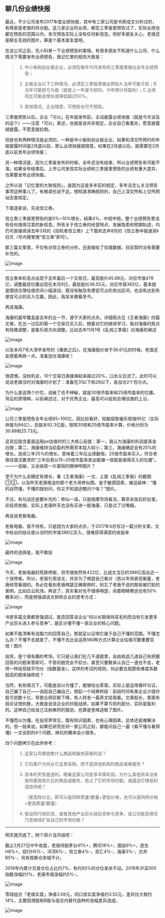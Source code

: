 ## 聊几份业绩快报
最近，不少公司发布2017年度业绩快报，其中有三家公司是书房成文分析过的，有两家是老唐的持仓股。这几家企业的业绩，都在三季报里预告过了，实际业绩也都在预告的范围以内，本次预告实际上没有任何新信息。但好多朋友关心，老唐还是聊五毛钱的图片，算是个基本面复盘吧。



在谈公司之前，先小科普一下业绩预告的事情。有很多朋友不知道什么公司、什么情况下需要发布业绩预告，我记忆里的规则大致是：

> 1. 中小板和创业板企业，必须在每年10月发布的三季报里做出全年业绩预告；
> 
> 2. 主板企业以下三种情况，必须在三季报里做出预告A.当年可能亏损；B.当年可能扭亏为盈（就是上一年是亏损的，今年预计将盈利）；C.业绩同比可能会增长或降低超过50%。
> 
> 3. 其他情况，企业随意，可预告也可不预告。

三季报预告以后，企业「可以」在年报发布前，主动披露业绩快报（就是今天谈及的这个）——注意「可以」表述，也就是说并非规定，企业自己看着办，愿意披露就披露，不愿意就拉倒。



但是也有两种情况是必须的，一种是中小板和创业板企业，如果和深交所预约的年报披露时间是2月底以前，那么业绩快报就随意。如果在2月底以后，就需要在2月底以前发布业绩快报；



另一种情况是，因为三季报发布的时候，全年还没有结束，所以业绩预告有可能不准。如果全年结束后，上市公司发现实际业绩和三季报里预告的业绩有重大差异，也需要发布业绩快报。



之所以说「记忆里的大致规则」，是因为这是多年前的规定，多年没怎么关注预告事项这种事儿了，有微调也说不定。想知道准确规则的，自己上深交所和上交所网站去查规定。

 

下面逐家说，先说信立泰。

 

信立泰三季报里预告的是0%~10%增长，结果4%，中规中矩。整个业绩预告里没有任何值得注意的新信息。所有关于信立泰的经营特点、发展隐患和预期轨迹，均仍可直接阅读去年3月的《投机者信立泰》上下篇和去年8月的《信立泰中报速读》旧文（号内搜里搜“信立泰”即可）。



那三篇文章里，不仅有对信立泰的分析，还直接给了估值数据，目前暂时没有需要补充的。

![image](https://github.com/fengyumozhu/tsf/assets/6201828/b55b8f8c-e95b-44dd-8f07-18ef024386ad)

---

信立泰本轮高点出现于去年最后一个交易日，最高股价45.68元，对应市值478亿，调整最低位置出现在本月9日，最低股价36.55元，对应市值382亿，基本就是围绕合理估值空间小幅波动，既没有触及有便宜可占的卖出区间，也没有达到有便宜可占的买入位置。因此，我呆坐傻看至今。

 

再说海康。

海康的最早覆盖是去年的五一节，源于大家的点杀。详细观点见《王者海康》四篇文章。在五一过后的第一个交易日买入后，随着对它的继续学习，我对海康的观点有轻微调整，是象乐观方向调整。比如去年11月1号《乱炖三季报》对海康的阐述

![image](https://github.com/fengyumozhu/tsf/assets/6201828/c603db4e-0a9b-4f01-a590-ba70563a1096)


以及本月7号大清早发布的《暴跌之后》，在海康股价收于36.61元的时候，老唐还妄想着再跌一点，准备加仓海康呢！

![image](https://github.com/fengyumozhu/tsf/assets/6201828/938bed97-c10e-4fab-9356-45f9ed154676)


很遗憾，没给机会，10个交易日直接弹起来超过20%，口水又白流了。此时可以说说老唐当时对海康的计划了：准备在31以下和26以下，各加仓2个百分点。



为什么是这两个价位，说破了也不神秘，就是30倍市盈率和25倍市盈率的位置。背后的原理嘛，以前阐述过，对于优秀企业，最高可以给到合理估值的上沿，

![image](https://github.com/fengyumozhu/tsf/assets/6201828/5e14f95a-6600-4e27-bf47-6cb7e62533c8)


公司三季报预告全年业绩85~100亿，因比较看好，拍脑袋取偏乐观值95亿（实际快报为94亿）。总股本92.3亿股，按照30倍和25倍市盈率计算，价格分别为30.88和25.73元。

 

这背后隐含着我运用pe估值时的三大核心前提：第一，我认为海康的利润是真金白银；第二，海康维持当前盈利所需资本投入较小；第三，海康确定会有25%的增长。连续三年25%的增长，意味着三年后业绩翻倍，25倍市盈率买入，符合老唐估值法要求的“三年后若以15~25倍市盈率卖出能赚一倍就是值得买入的位置”。——一说破，又会收获一片鄙视的眼神咩图片？

 

至于为什么会确定有增长，看《王者海康》一文、上面《乱炖三季报》的截图①②，以及昨天老唐推送的那个老大哥修仙图。鉴于敏感因素，被迫装神：“懂的自然懂，不懂的就别问，你又不知道还瞎问个啥？”图片。

 

不过，有句话还是要补充的：修仙一语，只是揣摩市场看法，算茶余饭后虾扯蛋，非投资依据，实际上老唐昨天也没有买进一股海康，只是过了过嘴瘾。

 

再说说老板电器。

老板电器，我不持有。只是因为大家的点杀，于2017年4月写过一篇分析文章，文中给出的结论是以当时的市值386亿买入，很难获得满意的收益率

![image](https://github.com/fengyumozhu/tsf/assets/6201828/43106906-3a8b-485a-9476-777209476745)


最终的选择是，我不敢投


![image](https://github.com/fengyumozhu/tsf/assets/6201828/7259889a-7b8c-41d7-a614-da9bea8218fa)



今天，老板电器封死跌停板，但市值依然有422亿，比成文当日的386亿高出近一个涨停板，所以，老唐引用该文，并非为了嘚瑟自己看对（若以市场表现衡量，老唐经常看错的。务必在看到老唐嘚瑟正确案例时，别忘了老唐不说的那些被打脸的案例，比如白云机场。再说了，其实看对也不值得嘚瑟，闭着眼睛瞎说也有50%概率对），而是想强调该文排除企业的思考方式：

![image](https://github.com/fengyumozhu/tsf/assets/6201828/4c331b2d-0797-4376-a3aa-ccaa2c7d98c4)



书房多篇文章都曾强调过，能否回答该企业“何以长期保持高毛利而没有引发更多产业巨头进入参与竞争”，是区分懂不懂一家企业的核心问题。



如果不能清晰有说服力的回答自己，那就足以证明它属于自己不懂的范围。不懂怎么办？不懂不去就是了，不懂不去比会运用180种方式计算企业估值可要重要百倍！图片

 

投资，是个很有趣的考场，它只是让我们在几千道题里，自由挑选几道自己有把握回答的问题来答即可，不答的题完全不扣分，甚至只要敢承认自己一道也不会，老师一样给班级平均分（指数基金）。这样的考试的规则，何必要去挑那些难度系数超高的题来操练呢？

 

当然，有些情况下，可能是自以为懂了，能够给出答案。实际上是运用循环论证，自己骗了自己——说起自己骗自己，想起一个经典桥段：前段时间有某企业计提炒股亏损数十亿，导致业绩巨额下降，有人转发一篇奇文给我看。文章挺长，里面有段论证很别致，大致是说该企业的炒股战绩，如果不算亏损的部分，实际是盈利的。这种自己给自己注射麻药的狠劲，也算是登峰造极了图片。

 

不懂而以为懂，在投资界常见，既有知识因素，也有心理因素，总体还挺难解决的。但一般来说，如果在研究任何一家公司之前，都能问自己一遍《看不懂与看得懂》一文谈到的4个问题，掉坑的概率会小很多。



四个问题拷贝在此供参考：

> 1. 这家公司靠销售什么商品和服务获取利润？
> 
> 2. 它的客户为何从它这里采购，而不选其他机构的商品或者服务？
> 
> 3. 资本的天性是逐利。眼看这家公司坐享丰厚利润，为什么其他资本没有提供更高性价比的商品或服务，抢占了它的市场份额，或逼迫它降低利润空间呢？
> 
>    （更高性价比，即可以是同样质量/数量+更低价格，也可以是同样价格+更高质量/数量） 
> 
> 4. 假设同行挟巨资，或者其他产业巨头挟巨资参与竞争，该公司能否保住乃至继续扩张自己的市场份额？

---

明天就月底了，附个简介当月结吧：

截止2月27日中午收盘，老唐持股茅台41%+，腾讯18%+，国投9%+，民生H6%+，招行H5%-，洋河6%-，信立泰4%-，双汇4%-，海康3%-，古井B5%-，另有观察仓宋城不计。



2018年内累计交易仓位占比约7%，有约93%的仓位呆坐不动。2018年沪深300指数涨幅约1%，老唐市值涨幅约5%-。

![image](https://github.com/fengyumozhu/tsf/assets/6201828/fbb65c14-15ee-4907-9e49-4aac97e61caa)


雪球组合「老唐实盘」净值3.09元，同口径实盘净值约3.52元，差异拉大致约14%，主要因港股和B股与组合内替代品种的涨幅差异造成。

![image](https://github.com/fengyumozhu/tsf/assets/6201828/952b1ac4-edfe-4131-94dd-4eeacd4eec02)
